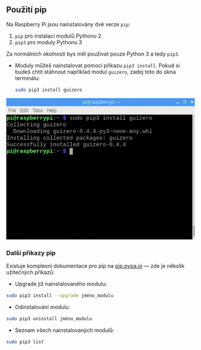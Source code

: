 ## Použití pip

Na Raspberry Pi jsou nainstalovány dvě verze `pip`:

1. `pip` pro instalaci modulů Pythonu 2
2. `pip3` pro moduly Pythonu 3

Za normálních okolností bys měl používat pouze Python 3 a tedy `pip3`.

- Moduly můžeš nainstalovat pomocí příkazu `pip3 install`. Pokud si budeš chtít stáhnout například modul `guizero`, zadej toto do okna terminálu:

    ```bash
    sudo pip3 install guizero
    ```

![pi pip instalace](images/pi_pip_install.gif)

### Další příkazy pip

Existuje komplexní dokumentace pro pip na [pip.pypa.io](https://pip.pypa.io) — zde je několik užitečných příkazů:

- Upgrade již nainstalovaného modulu:

```bash
sudo pip3 install --upgrade jméno_modulu 
```

- Odinstalování modulu:

```bash
sudo pip3 uninstall jméno_modulu
```

- Seznam všech nainstalovaných modulů:

```bash
sudo pip3 list
```
